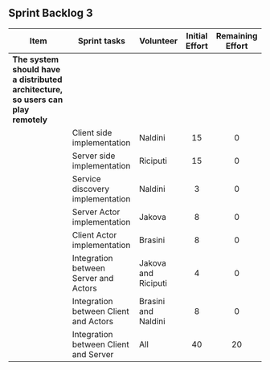 ## Sprint Backlog 3

|Item | Sprint tasks | Volunteer | Initial Effort | Remaining Effort
|--------|---------------------------|----------|:----:|:---:|
|**The system should have a distributed architecture, so users can play remotely**|||||
| | Client side implementation| Naldini | 15 | 0|
| | Server side implementation| Riciputi | 15 | 0 |
| | Service discovery implementation| Naldini | 3 | 0|
| | Server Actor implementation| Jakova | 8 | 0 |
| | Client Actor implementation | Brasini | 8 | 0|
| | Integration between Server and Actors | Jakova and Riciputi | 4 | 0|
| | Integration between Client and Actors | Brasini and Naldini | 8 | 0|
| | Integration between Client and Server | All | 40 | 20|
